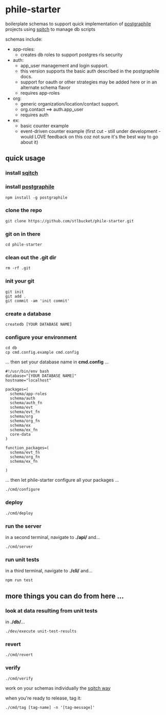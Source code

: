 # phile-starter #

<p>
  boilerplate schemas to support quick implementation 
  of <a href="https://www.graphile.org/postgraphile/">postgraphile</a> projects
  using <a href="http://sqitch.org/">sqitch</a> to manage db scripts
</p>

schemas include:
- app-roles: 
  - creates db roles to support postgres rls security
- auth: 
  - app_user management and login support.  
  - this version supports the basic auth described in the postgraphile docs.
  - support for oauth or other strategies may be added here or in an alternate schema flavor
  - requires app-roles
- org: 
  - generic organization/location/contact support.
  - org.contact ==> auth.app_user
  - requires auth
- ex:
  - basic counter example
  - event-driven counter example (first cut - still under development - would LOVE feedback on this coz not sure it's the best way to go about it)

## quick usage ##
### install <a href="http://sqitch.org/">sqitch</a> ###

### install <a href="https://www.graphile.org/postgraphile/">postgraphile</a> ###
```
npm install -g postgraphile
```

### clone the repo ###
```
git clone https://github.com/stlbucket/phile-starter.git
```
### git on in there ###
```
cd phile-starter
```
### clean out the .git dir ###
```
rm -rf .git
```
### init your git ###
```
git init
git add .
git commit -am 'init commit'
```
### create a database ###
```
createdb [YOUR DATABASE NAME]
```
### configure your environment ###
```
cd db
cp cmd.config.example cmd.config
```
... then set your database name in **cmd.config** ...
```
#!/usr/bin/env bash
database="[YOUR DATABASE NAME]"
hostname="localhost"

packages=(
  schema/app-roles
  schema/auth
  schema/auth_fn
  schema/evt
  schema/evt_fn
  schema/org
  schema/org_fn
  schema/ex
  schema/ex_fn
  core-data
)

function_packages=(
  schema/evt_fn
  schema/org_fn
  schema/ex_fn

)
```
... then let phile-starter configure all your packages ...
```
./cmd/configure
```
### deploy ###
```
./cmd/deploy
```
### run the server ###
in a second terminal, navigate to **./api/** and...
```
./cmd/server
```

### run unit tests ###
in a third terminal, navigate to **./cli/** and...
```
npm run test
```

## more things you can do from here ... ##
### look at data resulting from unit tests ##
in **./db/**...
```
./dev/execute unit-test-results
```
### revert ###
```
./cmd/revert
```
### verify ###
```
./cmd/verify
```

work on your schemas individually the <a href="https://metacpan.org/pod/sqitchtutorial">sqitch way</a>

when you're ready to release, tag it:
```
./cmd/tag [tag-name] -n '[tag-message]'
```

